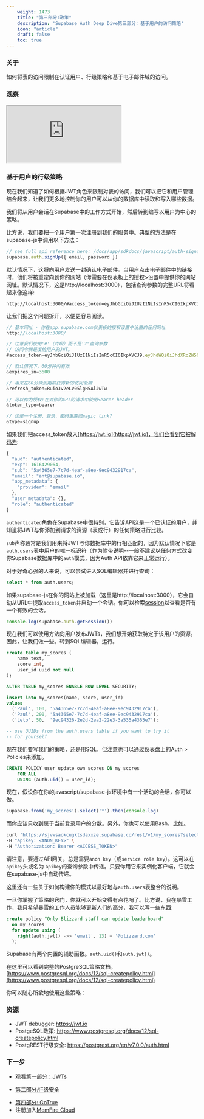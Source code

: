 ```yaml
---
    weight: 1473
    title: "第三部分:政策"
    description: 'Supabase Auth Deep Dive第三部分：基于用户的访问策略'
    icon: "article"
    draft: false
    toc: true
---
```


### 关于

如何将表的访问限制在认证用户、行级策略和基于电子邮件域的访问。

### 观察

<div className="video-container">
  <iframe
    src="https://www.youtube-nocookie.com/embed/0LvCOlELs5U"
    frameBorder="1"
    allow="accelerometer; autoplay; clipboard-write; encrypted-media; gyroscope; picture-in-picture"
    allowFullScreen
  ></iframe>
</div>

### 基于用户的行级策略

现在我们知道了如何根据JWT角色来限制对表的访问，我们可以把它和用户管理结合起来，让我们更多地控制你的用户可以从你的数据库中读取和写入哪些数据。

我们将从用户会话在Supabase中的工作方式开始，然后转到编写以用户为中心的策略。

比方说，我们要把一个用户第一次注册到我们的服务中。典型的方法是在supabase-js中调用以下方法：

```jsx
// see full api reference here: /docs/app/sdkdocs/javascript/auth-signup
supabase.auth.signUp({ email, password })
```

默认情况下，这将向用户发送一封确认电子邮件。当用户点击电子邮件中的链接时，他们将被重定向到你的网站（你需要在仪表板上的授权>设置中提供你的网站网址。默认情况下，这是http://localhost:3000），包括查询参数的完整URL将看起来像这样:

```
http://localhost:3000/#access_token=eyJhbGciOiJIUzI1NiIsInR5cCI6IkpXVCJ9.eyJhdWQiOiJhdXRoZW50aWNhdGVkIiwiZXhwIjoxNjE2NDI5MDY0LCJzdWIiOiI1YTQzNjVlNy03YzdkLTRlYWYtYThlZS05ZWM5NDMyOTE3Y2EiLCJlbWFpbCI6ImFudEBzdXBhYmFzZS5pbyIsImFwcF9tZXRhZGF0YSI6eyJwcm92aWRlciI6ImVtYWlsIn0sInVzZXJfbWV0YWRhdGEiOnt9LCJyb2xlIjoiYXV0aGVudGljYXRlZCJ9.4IFzn4eymqUNYYo2AHLxNRL8m08G93Qcg3_fblGqDjo&expires_in=3600&refresh_token=RuioJv2eLV05lgH5AlJwTw&token_type=bearer&type=signup
```

让我们把这个问题拆开，以便更容易阅读。

```jsx
// 基本网址 - 你在app.supabase.com仪表板的授权设置中设置的任何网址
http://localhost:3000/

// 注意我们使用'#'（片段）而不是'?'查询参数
// 访问令牌是发给用户的JWT。
#access_token=eyJhbGciOiJIUzI1NiIsInR5cCI6IkpXVCJ9.eyJhdWQiOiJhdXRoZW50aWNhdGVkIiwiZXhwIjoxNjE2NDI5MDY0LCJzdWIiOiI1YTQzNjVlNy03YzdkLTRlYWYtYThlZS05ZWM5NDMyOTE3Y2EiLCJlbWFpbCI6ImFudEBzdXBhYmFzZS5pbyIsImFwcF9tZXRhZGF0YSI6eyJwcm92aWRlciI6ImVtYWlsIn0sInVzZXJfbWV0YWRhdGEiOnt9LCJyb2xlIjoiYXV0aGVudGljYXRlZCJ9.4IFzn4eymqUNYYo2AHLxNRL8m08G93Qcg3_fblGqDjo

// 默认情况下，60分钟内有效
&expires_in=3600

// 用来在60分钟到期前获得新的访问令牌
&refresh_token=RuioJv2eLV05lgH5AlJwTw

// 可以作为授权:在对你的API的请求中使用Bearer header
&token_type=bearer

// 这是一个注册、登录、密码重置或magic link?
&type=signup
```

如果我们把access_token放入[https://jwt.io](https://jwt.io)，我们会看到它被解码为:

```jsx
{
  "aud": "authenticated",
  "exp": 1616429064,
  "sub": "5a4365e7-7c7d-4eaf-a8ee-9ec9432917ca",
  "email": "ant@supabase.io",
  "app_metadata": {
    "provider": "email"
  },
  "user_metadata": {},
  "role": "authenticated"
}
```

`authenticated`角色在Supabase中很特别，它告诉API这是一个已认证的用户，并知道将JWT与你添加到请求的资源（表或行）的任何策略进行比较。

`sub`声称通常是我们用来将JWT与你数据库中的行相匹配的，因为默认情况下它是`auth.users`表中用户的唯一标识符（作为附带说明--一般不建议以任何方式改变你Supabase数据库中的`auth`模式，因为Auth API依靠它来正常运行）。

对于好奇心强的人来说，可以尝试进入SQL编辑器并进行查询：

```sql
select * from auth.users;
```

如果supabase-js在你的网站上被加载（这里是http://localhost:3000），它会自动从URL中提取`access_token`并启动一个会话。你可以检索[session](/docs/app/sdkdocs/javascript/auth-getsession)以查看是否有一个有效的会话。

```jsx
console.log(supabase.auth.getSession())
```

现在我们可以使用方法向用户发布JWTs，我们想开始获取特定于该用户的资源。因此，让我们做一些。转到SQL编辑器，运行。

```sql
create table my_scores (
    name text,
    score int,
    user_id uuid not null
);

ALTER TABLE my_scores ENABLE ROW LEVEL SECURITY;

insert into my_scores(name, score, user_id)
values
  ('Paul', 100, '5a4365e7-7c7d-4eaf-a8ee-9ec9432917ca'),
  ('Paul', 200, '5a4365e7-7c7d-4eaf-a8ee-9ec9432917ca'),
  ('Leto', 50,  '9ec94326-2e2d-2ea2-22e3-3a535a4365e7');

-- use UUIDs from the auth.users table if you want to try it
-- for yourself
```

现在我们要写我们的策略，还是用SQL，但注意也可以通过仪表盘上的Auth > Policies来添加。

```sql
CREATE POLICY user_update_own_scores ON my_scores
    FOR ALL
    USING (auth.uid() = user_id);
```

现在，假设你在你的javascript/supabase-js环境中有一个活动的会话，你可以做。

```jsx
supabase.from('my_scores').select('*').then(console.log)
```

而你应该只收到属于当前登录用户的分数。另外，你也可以使用Bash，比如。

```bash
curl 'https://sjvwsaokcugktsdaxxze.supabase.co/rest/v1/my_scores?select=*' \
-H "apikey: <ANON_KEY>" \
-H "Authorization: Bearer <ACCESS_TOKEN>"
```

请注意，要通过API网关，总是需要`anon key`（或`service role key`）。这可以在 `apikey`头或名为 `apikey`的查询参数中传递。只要你用它来实例化客户端，它就会在supabase-js中自动传递。

这里还有一些关于如何构建你的模式以最好地与`auth.users`表整合的说明。

一旦你掌握了策略的窍门，你就可以开始变得有点花哨了。比方说，我在暴雪工作，我只希望暴雪的工作人员能够更新人们的高分，我可以写一些东西:

```sql
create policy "Only Blizzard staff can update leaderboard"
  on my_scores
  for update using (
    right(auth.jwt() ->> 'email', 13) = '@blizzard.com'
  );
```

Supabase有两个内置的辅助函数。`auth.uid()`和`auth.jwt()`。

在这里可以看到完整的PostgreSQL策略文档。[https://www.postgresql.org/docs/12/sql-createpolicy.html](https://www.postgresql.org/docs/12/sql-createpolicy.html)

你可以随心所欲地使用这些策略：

### 资源

- JWT debugger: https://jwt.io​
- PostgeSQL政策: https://www.postgresql.org/docs/12/sql-createpolicy.html
- PostgREST行级安全: https://postgrest.org/en/v7.0.0/auth.html

### 下一步

 - 观看[第一部分：JWTs](./auth-deep-dive-jwts) 

- [第二部分:行级安全](./auth-row-level-security)
<!-- - [第三部分:政策](../../learn/auth-deep-dive/auth-policies)-->
- [第四部分: GoTrue](./auth-gotrue)
- 注册加入[MemFire Cloud](https://cloud.memfiredb.com/)



